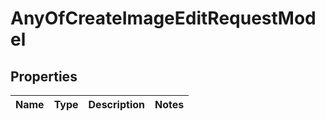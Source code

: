 # AnyOfCreateImageEditRequestModel

## Properties
Name | Type | Description | Notes
------------ | ------------- | ------------- | -------------
